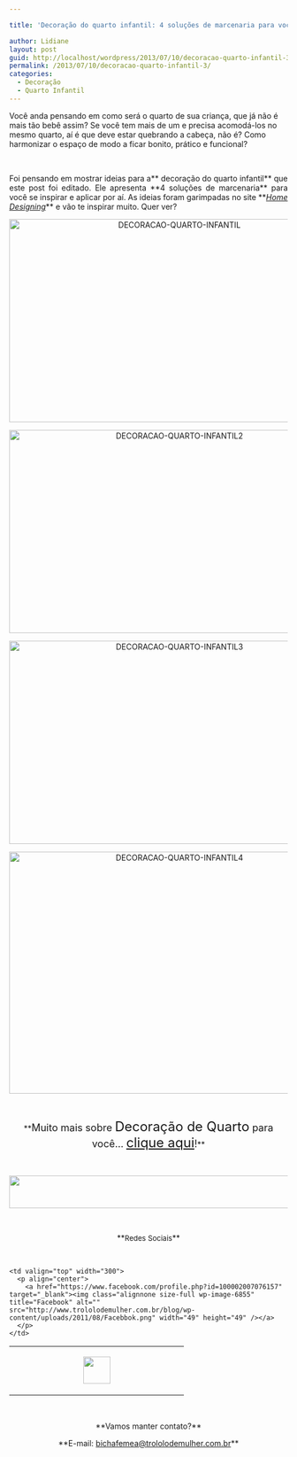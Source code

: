 ```yaml
---

title: 'Decoração do quarto infantil: 4 soluções de marcenaria para você!'

author: Lidiane
layout: post
guid: http://localhost/wordpress/2013/07/10/decoracao-quarto-infantil-3/
permalink: /2013/07/10/decoracao-quarto-infantil-3/
categories:
  - Decoração
  - Quarto Infantil
---
```

Você anda pensando em como será o quarto de sua criança, que já não é mais tão bebê assim? Se você tem mais de um e precisa acomodá-los no mesmo quarto, aí é que deve estar quebrando a cabeça, não é? Como harmonizar o espaço de modo a ficar bonito, prático e funcional?

&nbsp;

<p align="justify">
  Foi pensando em mostrar ideias para a** decoração do quarto infantil** que este post foi editado. Ele apresenta **4 soluções de marcenaria** para você se inspirar e aplicar por aí. As ideias foram garimpadas no site **<em><a href="http://www.home-designing.com/" target="_blank">Home Designing</a></em>** e vão te inspirar muito. Quer ver?
</p>

<!--more-->

<p align="center">
  <a href="http://www.trololodemulher.com.br/blog/wp-content/uploads/2013/06/DECORACAO-QUARTO-INFANTIL.jpg"><img class="alignnone size-full wp-image-9557" alt="DECORACAO-QUARTO-INFANTIL" src="http://www.trololodemulher.com.br/blog/wp-content/uploads/2013/06/DECORACAO-QUARTO-INFANTIL.jpg" width="600" height="367" /></a>
</p>

<p align="center">
  <a href="http://www.trololodemulher.com.br/blog/wp-content/uploads/2013/06/DECORACAO-QUARTO-INFANTIL2.jpg"><img class="alignnone size-full wp-image-9558" alt="DECORACAO-QUARTO-INFANTIL2" src="http://www.trololodemulher.com.br/blog/wp-content/uploads/2013/06/DECORACAO-QUARTO-INFANTIL2.jpg" width="600" height="367" /></a>
</p>

<p align="center">
  <a href="http://www.trololodemulher.com.br/blog/wp-content/uploads/2013/06/DECORACAO-QUARTO-INFANTIL3.jpg"><img class="alignnone size-full wp-image-9559" alt="DECORACAO-QUARTO-INFANTIL3" src="http://www.trololodemulher.com.br/blog/wp-content/uploads/2013/06/DECORACAO-QUARTO-INFANTIL3.jpg" width="600" height="367" /></a>
</p>

<p align="center">
  <a href="http://www.trololodemulher.com.br/blog/wp-content/uploads/2013/06/DECORACAO-QUARTO-INFANTIL4.png"><img class="alignnone size-full wp-image-9560" alt="DECORACAO-QUARTO-INFANTIL4" src="http://www.trololodemulher.com.br/blog/wp-content/uploads/2013/06/DECORACAO-QUARTO-INFANTIL4.png" width="600" height="437" /></a>
</p>

&nbsp;

<p align="center">
  **<span style="font-size: large;">Muito mais sobre <span style="font-size: x-large;">Decoração de Quarto</span> para você… <span style="font-size: x-large;"><a href="http://www.trololodemulher.com.br/category/decoracao/quartos/">clique aqui</a></span>!</span>**
</p>

&nbsp;

<p align="center">
  <a href="http://feedburner.google.com/fb/a/mailverify?uri=blogbichafemea&loc=pt_BR" target="_blank"><img class="alignnone size-full wp-image-8451" title="Assine o Bicha Fêmea grátis!" alt="" src="http://www.trololodemulher.com.br/blog/wp-content/uploads/2012/01/rodapé.png" width="600" height="59" /></a>
</p>

&nbsp;

<p align="center">
  **<span style="font-size: small;">Redes Sociais</span>**
</p>

&nbsp;

<table width="600" border="0" cellspacing="0" cellpadding="2">
  <tr>
    <td valign="top" width="300">
      <p align="center">
        <a href="https://twitter.com/#%21/bichafemea" target="_blank"><img class="alignnone size-full wp-image-6857" title="Twitter" alt="" src="http://www.trololodemulher.com.br/blog/wp-content/uploads/2011/08/Twitter.png" width="49" height="49" /></a>
      </p>
    </td>
    
    <td valign="top" width="300">
      <p align="center">
        <a href="https://www.facebook.com/profile.php?id=100002007076157" target="_blank"><img class="alignnone size-full wp-image-6855" title="Facebook" alt="" src="http://www.trololodemulher.com.br/blog/wp-content/uploads/2011/08/Facebbok.png" width="49" height="49" /></a>
      </p>
    </td>
  </tr>
</table>

&nbsp;

<p align="center">
  **Vamos manter contato?**
</p>

<p align="center">
  **E-mail: <a href="mailto:bichafemea@trololodemulher.com.br">bichafemea@trololodemulher.com.br</a>**
</p>